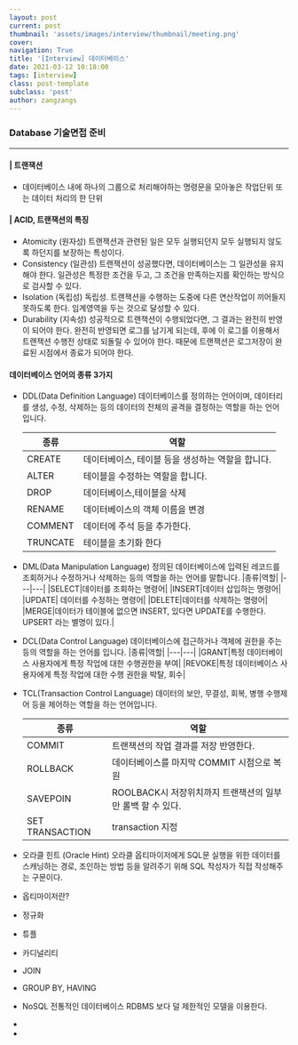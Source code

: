 ```yaml
---
layout: post
current: post
thumbnail: 'assets/images/interview/thumbnail/meeting.png'
cover:
navigation: True
title: '[Interview] 데이터베이스'
date: 2021-03-12 10:18:00
tags: [interview]
class: post-template
subclass: 'post'
author: zangzangs
---
```


### Database 기술면접 준비

---

#### | 트랜잭션
* 데이터베이스 내에 하나의 그룹으로 처리해야하는 명령문을 모아놓은 작업단위 또는 데이터 처리의 한 단위

#### | ACID, 트랜잭션의 특징
* Atomicity (원자성) 
  트랜잭션과 관련된 일은 모두 실행되던지 모두 실행되지 않도록 하던지를 보장하는 특성이다.
* Consistency (일관성)
   트랜잭션이 성공했다면, 데이터베이스는 그 일관성을 유지해야 한다. 일관성은 특정한 조건을 두고, 그 조건을 만족하는지를 확인하는 방식으로 검사할 수 있다.
* Isolation (독립성)
  독립성. 트랜잭션을 수행하는 도중에 다른 연산작업이 끼어들지 못하도록 한다. 임계영역을 두는 것으로 달성할 수 있다.
* Durability (지속성)
  성공적으로 트랜잭션이 수행되었다면, 그 결과는 완전히 반영이 되어야 한다. 완전히 반영되면 로그를 남기게 되는데, 후에 이 로그를 이용해서 트랜잭션 수행전 상태로 되돌릴 수 있어야 한다. 때문에 트랜잭션은 로그저장이 완료된 시점에서 종료가 되어야 한다.

#### 데이터베이스 언어의 종류 3가지

* DDL(Data Definition Language)
  데이터베이스를 정의하는 언어이며, 데이터리를 생성, 수정, 삭제하는 등의 데이터의 전체의 골격을 결정하는 역할을 하는 언어 입니다.
  
  |종류|역할|
  |---|---|
  |CREATE|데이터베이스, 테이블 등을 생성하는 역할을 합니다.|
  |ALTER|테이블을 수정하는 역할을 합니다.|
  |DROP|데이터베이스,테이블을 삭제|
  |RENAME|데이터베이스의 객체 이름을 변경|
  |COMMENT|데이터에 주석 등을 추가한다.|
  |TRUNCATE|테이블을 초기화 한다|


* DML(Data Manipulation Language)
  정의된 데이터베이스에 입력된 레코드를 조회하거나 수정하거나 삭제하는 등의 역할을 하는 언어를 말합니다.
  |종류|역할|
  |---|---|
  |SELECT|데이터를 조회하는 명령어|
  |INSERT|데이터 삽입하는 명령어|
  |UPDATE| 데이터를 수정하는 명령어|
  |DELETE|데이터를 삭제하는 명령어|
  |MERGE|데이터가 테이블에 없으면 INSERT, 있다면 UPDATE를 수행한다. UPSERT 라는 별명이 있다.|


* DCL(Data Control Language)
  데이터베이스에 접근하거나 객체에 권한을 주는등의 역할을 하는 언어를 입니다.
  |종류|역할|
  |---|---|
  |GRANT|특정 데이터베이스 사용자에게 특정 작업에 대한 수행권한을 부여|
  |REVOKE|특정 데이터베이스 사용자에게 특정 작업에 대한 수행 권한을 박탈, 회수|

* TCL(Transaction Control Language)
  데이터의 보안, 무결성, 회복, 병행 수행제어 등을 제어하는 역할을 하는 언어입니다.

  |종류|역할|
  |---|---| 
  |COMMIT|트랜잭션의 작업 결과를 저장 반영한다.|
  |ROLLBACK| 데이터베이스를 마지막 COMMIT 시점으로 복원|
  |SAVEPOIN| ROOLBACK시 저장위치까지 트랜잭션의 일부만 롤백 할 수 있다.|
  |SET TRANSACTION|transaction 지정|

* 오라클 힌트 (Oracle Hint)
오라클 옵티마이저에게 SQL문 실행을 위한 데이터를 스캐닝하는 경로, 조인하는 방법 등을 알려주기 위해 SQL 작성자가 직접 작성해주는 구문이다.

* 옵티마이저란?



* 정규화

* 튜플

* 카디널리티
  

* JOIN

* GROUP BY, HAVING

* NoSQL
  전통적인 데이터베이스 RDBMS 보다 덜 제한적인 모델을 이용한다.
* 
* 